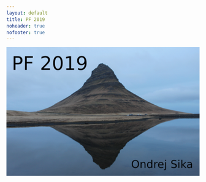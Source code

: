 ```yaml
---
layout: default
title: PF 2019
noheader: true
nofooter: true
---
```


![PF 2018](/static/content/pf2019/pf2019_1200px.jpg)

